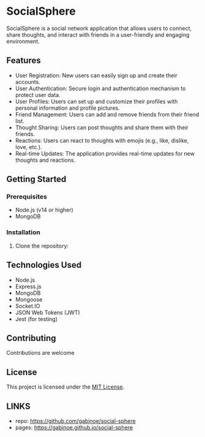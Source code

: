 # SocialSphere

SocialSphere is a social network application that allows users to connect, share thoughts, and interact with friends in a user-friendly and engaging environment.

## Features

- User Registration: New users can easily sign up and create their accounts.
- User Authentication: Secure login and authentication mechanism to protect user data.
- User Profiles: Users can set up and customize their profiles with personal information and profile pictures.
- Friend Management: Users can add and remove friends from their friend list.
- Thought Sharing: Users can post thoughts and share them with their friends.
- Reactions: Users can react to thoughts with emojis (e.g., like, dislike, love, etc.).
- Real-time Updates: The application provides real-time updates for new thoughts and reactions.

## Getting Started

### Prerequisites

- Node.js (v14 or higher)
- MongoDB

### Installation

1. Clone the repository:


## Technologies Used

- Node.js
- Express.js
- MongoDB
- Mongoose
- Socket.IO
- JSON Web Tokens (JWT)
- Jest (for testing)

## Contributing

Contributions are welcome

## License

This project is licensed under the [MIT License](LICENSE).


## LINKS

- repo: https://github.com/gabinoe/social-sphere
- pages: https://gabinoe.github.io/social-sphere


